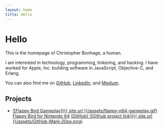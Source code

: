 ```yaml
---
layout: home
title: Hello
---
```

# Hello

This is the homepage of Christopher Bonhage, a human.

I am interested in technology, programming, tinkering, and hacking. I have worked for Apple, Inc. building software in JavaScript, Objective-C, and Erlang.

You can also find me on [GitHub](https://github.com/meeq), [LinkedIn](https://www.linkedin.com/in/christopher-bonhage-629612136/), and [Medium](https://medium.com/@meeq).

## Projects

   * [![Flappy Bird Gameplay]({{ site.url }}/assets/flappy-n64-gameplay.gif)<br />Flappy Bird for Nintendo 64](/FlappyBird-N64) [(GitHub) ![Github project link]({{ site.url }}/assets/GitHub-Mark-20px.png)](https://github.com/meeq/FlappyBird-N64)
